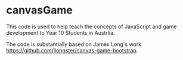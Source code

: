 # canvasGame
This code is used to help teach the concepts of JavaScript and game development to Year 10 Students in Austrlia.

The code is substantially based on James Long's work https://github.com/jlongster/canvas-game-bootstrap.
